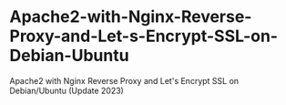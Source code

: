 # Apache2-with-Nginx-Reverse-Proxy-and-Let-s-Encrypt-SSL-on-Debian-Ubuntu
Apache2 with Nginx Reverse Proxy and Let's Encrypt SSL on Debian/Ubuntu (Update 2023)
